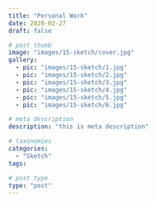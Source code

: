 ```yaml
---
title: "Personal Work"
date: 2020-02-27
draft: false

# post thumb
image: "images/15-sketch/cover.jpg"
gallery:
  - pic: "images/15-sketch/1.jpg"
  - pic: "images/15-sketch/2.jpg"
  - pic: "images/15-sketch/3.jpg"  
  - pic: "images/15-sketch/4.jpg" 
  - pic: "images/15-sketch/5.jpg" 
  - pic: "images/15-sketch/6.jpg" 

# meta description
description: "this is meta description"

# taxonomies
categories: 
  - "Sketch"
tags:

# post type
type: "post"
---
```


